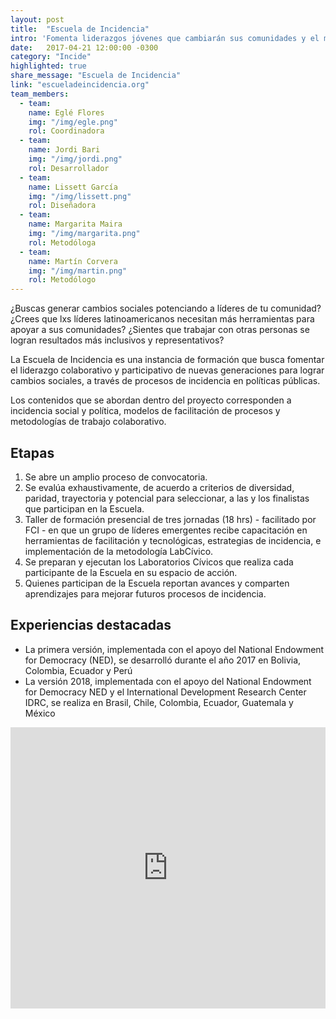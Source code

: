 ```yaml
---
layout: post
title:  "Escuela de Incidencia"
intro: 'Fomenta liderazgos jóvenes que cambiarán sus comunidades y el mundo con metodologías de incidencia pública.'
date:   2017-04-21 12:00:00 -0300
category: "Incide"
highlighted: true
share_message: "Escuela de Incidencia"
link: "escueladeincidencia.org"
team_members:
  - team:
    name: Eglé Flores
    img: "/img/egle.png"
    rol: Coordinadora
  - team:
    name: Jordi Bari
    img: "/img/jordi.png"
    rol: Desarrollador
  - team:
    name: Lissett García
    img: "/img/lissett.png"
    rol: Diseñadora
  - team:
    name: Margarita Maira
    img: "/img/margarita.png"
    rol: Metodóloga
  - team:
    name: Martín Corvera
    img: "/img/martin.png"
    rol: Metodólogo
---
```

¿Buscas generar cambios sociales potenciando a líderes de tu comunidad? ¿Crees que lxs líderes latinoamericanos necesitan más herramientas para apoyar a sus comunidades? ¿Sientes que trabajar con otras personas se logran resultados más inclusivos y representativos?

La Escuela de Incidencia es una instancia de formación que busca fomentar el liderazgo colaborativo y participativo de nuevas generaciones  para lograr cambios sociales, a través de procesos de incidencia en políticas públicas.

Los contenidos que se abordan dentro del proyecto corresponden a incidencia social y política, modelos de facilitación de procesos y metodologías de trabajo colaborativo.

## Etapas

1. Se abre un amplio proceso de convocatoria.
2. Se evalúa exhaustivamente, de acuerdo a criterios de diversidad, paridad, trayectoria y potencial para seleccionar, a las y los finalistas que participan en la Escuela.
3. Taller de formación presencial de tres jornadas (18 hrs) - facilitado por FCI - en que un grupo de líderes emergentes recibe capacitación en herramientas de facilitación y tecnológicas, estrategias de incidencia, e implementación de la metodología LabCívico.
4. Se preparan y ejecutan los Laboratorios Cívicos que realiza cada participante de la Escuela en su espacio de acción.
5. Quienes participan de la Escuela reportan avances y comparten aprendizajes para mejorar futuros procesos de incidencia.

## Experiencias destacadas
- La primera versión, implementada con el apoyo del National Endowment for Democracy (NED), se desarrolló durante el año 2017 en Bolivia, Colombia, Ecuador y Perú
- La versión 2018, implementada con el apoyo del National Endowment for Democracy  NED y el International Development Research Center IDRC, se realiza en Brasil, Chile, Colombia, Ecuador, Guatemala y México

<iframe width="100%" height="450" src="https://www.youtube.com/embed/pjhujdZiGfg" frameborder="0" allow="autoplay; encrypted-media" allowfullscreen></iframe>
